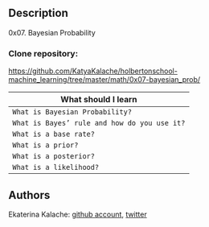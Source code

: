 ## Description
0x07. Bayesian Probability

### __Clone repository:__ 
https://github.com/KatyaKalache/holbertonschool-machine_learning/tree/master/math/0x07-bayesian_prob/

|What should I learn  |
| ---------------- |
|    `What is Bayesian Probability? `   |
|    `What is Bayes’ rule and how do you use it?`   |
|    `What is a base rate?`   |
|    `What is a prior?`   |
|    `What is a posterior?`   |
|    `What is a likelihood?`   |

## Authors

Ekaterina Kalache: [github account](https://github.com/KatyaKalache), [twitter](https://twitter.com/KatyaKalache)




